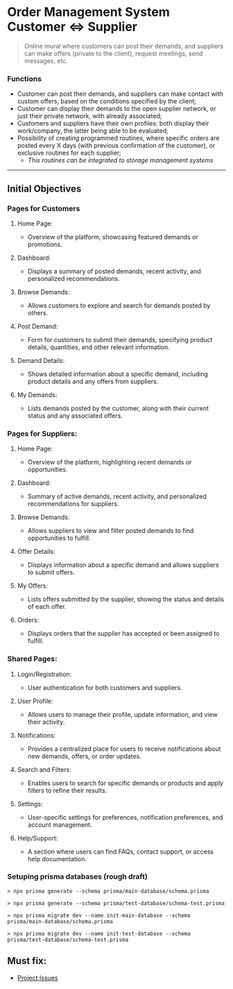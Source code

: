 # Order Management System Customer ⇔ Supplier

> Online mural where customers can post their demands, and suppliers can make offers (private to the client), request meetings, send messages, etc.

### Functions

- Customer can post their demands, and suppliers can make contact with custom offers, based on the conditions specified by the client;
- Customer can display their demands to the open supplier network, or just their private network, with already associated;
- Customers and suppliers have their own profiles: both display their work/company, the latter being able to be evaluated;
- Possibility of creating programmed routines, where specific orders are posted every X days (with previous confirmation of the customer), or exclusive routines for each supplier;
  - _This routines can be integrated to storage management systems_

---

## Initial Objectives

### Pages for Customers

1. Home Page:

   - Overview of the platform, showcasing featured demands or promotions.

2. Dashboard:

   - Displays a summary of posted demands, recent activity, and personalized recommendations.

3. Browse Demands:

   - Allows customers to explore and search for demands posted by others.

4. Post Demand:

   - Form for customers to submit their demands, specifying product details, quantities, and other relevant information.

5. Demand Details:

   - Shows detailed information about a specific demand, including product details and any offers from suppliers.

6. My Demands:

   - Lists demands posted by the customer, along with their current status and any associated offers.

### Pages for Suppliers:

1.  Home Page:

    - Overview of the platform, highlighting recent demands or opportunities.

2.  Dashboard:

    - Summary of active demands, recent activity, and personalized recommendations for suppliers.

3.  Browse Demands:

    - Allows suppliers to view and filter posted demands to find opportunities to fulfill.

4.  Offer Details:

    - Displays information about a specific demand and allows suppliers to submit offers.

5.  My Offers:

    - Lists offers submitted by the supplier, showing the status and details of each offer.

6.  Orders:

    - Displays orders that the supplier has accepted or been assigned to fulfill.

### Shared Pages:

1. Login/Registration:

   - User authentication for both customers and suppliers.

2. User Profile:

   - Allows users to manage their profile, update information, and view their activity.

3. Notifications:

   - Provides a centralized place for users to receive notifications about new demands, offers, or order updates.

4. Search and Filters:

   - Enables users to search for specific demands or products and apply filters to refine their results.

5. Settings:

   - User-specific settings for preferences, notification preferences, and account management.

6. Help/Support:

   - A section where users can find FAQs, contact support, or access help documentation.

### Setuping prisma databases (rough draft)

```properties
> npx prisma generate --schema prisma/main-database/schema.prisma
```

```properties
> npx prisma generate --schema prisma/test-database/schema-test.prisma
```

```properties
> npx prisma migrate dev --name init-main-database --schema prisma/main-database/schema.prisma
```

```properties
> npx prisma migrate dev --name init-test-database --schema prisma/test-database/schema-test.prisma
```

## Must fix:

- [Project Issues](https://github.com/rafec/restock-hub/issues)
